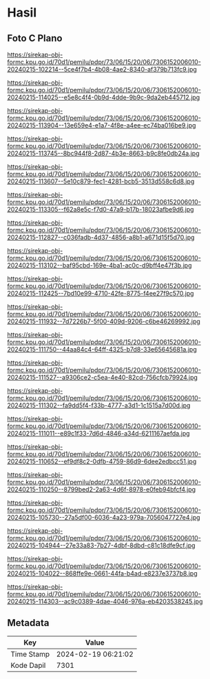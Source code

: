 # Hasil

## Foto C Plano

https://sirekap-obj-formc.kpu.go.id/70d1/pemilu/pdpr/73/06/15/20/06/7306152006010-20240215-102214--5ce4f7b4-4b08-4ae2-8340-af379b713fc9.jpg

https://sirekap-obj-formc.kpu.go.id/70d1/pemilu/pdpr/73/06/15/20/06/7306152006010-20240215-114025--e5e8c4f4-0b9d-4dde-9b9c-9da2eb445712.jpg

https://sirekap-obj-formc.kpu.go.id/70d1/pemilu/pdpr/73/06/15/20/06/7306152006010-20240215-113904--13e659e4-e1a7-4f8e-a4ee-ec74ba016be9.jpg

https://sirekap-obj-formc.kpu.go.id/70d1/pemilu/pdpr/73/06/15/20/06/7306152006010-20240215-113745--8bc944f8-2d87-4b3e-8663-b9c8fe0db24a.jpg

https://sirekap-obj-formc.kpu.go.id/70d1/pemilu/pdpr/73/06/15/20/06/7306152006010-20240215-113607--5e10c879-fec1-4281-bcb5-3513d558c6d8.jpg

https://sirekap-obj-formc.kpu.go.id/70d1/pemilu/pdpr/73/06/15/20/06/7306152006010-20240215-113305--f62a8e5c-f7d0-47a9-b17b-18023afbe9d6.jpg

https://sirekap-obj-formc.kpu.go.id/70d1/pemilu/pdpr/73/06/15/20/06/7306152006010-20240215-112827--c036fadb-4d37-4856-a8b1-a671d15f5d70.jpg

https://sirekap-obj-formc.kpu.go.id/70d1/pemilu/pdpr/73/06/15/20/06/7306152006010-20240215-113102--baf95cbd-169e-4ba1-ac0c-d9bff4e47f3b.jpg

https://sirekap-obj-formc.kpu.go.id/70d1/pemilu/pdpr/73/06/15/20/06/7306152006010-20240215-112425--7bd10e99-4710-42fe-8775-f4ee27f9c570.jpg

https://sirekap-obj-formc.kpu.go.id/70d1/pemilu/pdpr/73/06/15/20/06/7306152006010-20240215-111932--7d7226b7-5f00-409d-9206-c6be46269992.jpg

https://sirekap-obj-formc.kpu.go.id/70d1/pemilu/pdpr/73/06/15/20/06/7306152006010-20240215-111750--44aa84c4-64ff-4325-b7d8-33e65645681a.jpg

https://sirekap-obj-formc.kpu.go.id/70d1/pemilu/pdpr/73/06/15/20/06/7306152006010-20240215-111527--a9306ce2-c5ea-4e40-82cd-756cfcb79924.jpg

https://sirekap-obj-formc.kpu.go.id/70d1/pemilu/pdpr/73/06/15/20/06/7306152006010-20240215-111302--fa9dd5f4-f33b-4777-a3d1-1c1515a7d00d.jpg

https://sirekap-obj-formc.kpu.go.id/70d1/pemilu/pdpr/73/06/15/20/06/7306152006010-20240215-111011--e89c1f33-7d6d-4846-a34d-6211167aefda.jpg

https://sirekap-obj-formc.kpu.go.id/70d1/pemilu/pdpr/73/06/15/20/06/7306152006010-20240215-110652--ef9df8c2-0dfb-4759-86d9-6dee2edbcc51.jpg

https://sirekap-obj-formc.kpu.go.id/70d1/pemilu/pdpr/73/06/15/20/06/7306152006010-20240215-110250--8799bed2-2a63-4d6f-8978-e0feb94bfcf4.jpg

https://sirekap-obj-formc.kpu.go.id/70d1/pemilu/pdpr/73/06/15/20/06/7306152006010-20240215-105730--27a5df00-6036-4a23-979a-7056047727e4.jpg

https://sirekap-obj-formc.kpu.go.id/70d1/pemilu/pdpr/73/06/15/20/06/7306152006010-20240215-104944--27e33a83-7b27-4dbf-8dbd-c81c18dfe9cf.jpg

https://sirekap-obj-formc.kpu.go.id/70d1/pemilu/pdpr/73/06/15/20/06/7306152006010-20240215-104022--868ffe9e-0661-44fa-b4ad-e8237e3737b8.jpg

https://sirekap-obj-formc.kpu.go.id/70d1/pemilu/pdpr/73/06/15/20/06/7306152006010-20240215-114303--ac9c0389-4dae-4046-976a-eb4203538245.jpg


## Metadata

| Key        | Value               |
| ---------- | ------------------- |
| Time Stamp | 2024-02-19 06:21:02 |
| Kode Dapil | 7301                |




